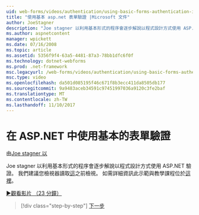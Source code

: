 ```yaml
---
uid: web-forms/videos/authentication/using-basic-forms-authentication-in-aspnet
title: "使用基本 asp.net 表單驗證 |Microsoft 文件"
author: JoeStagner
description: "Joe stagner 以利用基本形式的程序會逐步解說以程式設計方式使用 ASP.NET 驗證。 建議您在檢視器讀取此才能..."
ms.author: aspnetcontent
manager: wpickett
ms.date: 07/16/2008
ms.topic: article
ms.assetid: 5356f9f4-63a5-4481-87a3-78bb1dfc6f0f
ms.technology: dotnet-webforms
ms.prod: .net-framework
msc.legacyurl: /web-forms/videos/authentication/using-basic-forms-authentication-in-aspnet
msc.type: video
ms.openlocfilehash: da501d085195f46c671f8b3ecc411da8505db177
ms.sourcegitcommit: 9a9483aceb34591c97451997036a9120c3fe2baf
ms.translationtype: MT
ms.contentlocale: zh-TW
ms.lasthandoff: 11/10/2017
---
```

<a name="using-basic-forms-authentication-in-aspnet"></a>在 ASP.NET 中使用基本的表單驗證
====================
由[Joe stagner 以](https://github.com/JoeStagner)

Joe stagner 以利用基本形式的程序會逐步解說以程式設計方式使用 ASP.NET 驗證。 我們建議您檢視器讀取[這](../../overview/older-versions-security/introduction/security-basics-and-asp-net-support-vb.md)之前檢視。 如需詳細資訊此示範與教學課程位於[這裡](../../overview/older-versions-security/introduction/an-overview-of-forms-authentication-vb.md)。

[&#9654;觀看影片 （23 分鐘）](https://channel9.msdn.com/Blogs/ASP-NET-Site-Videos/using-basic-forms-authentication-in-aspnet)

>[!div class="step-by-step"]
[下一步](how-to-change-the-forms-authentication-properties.md)
